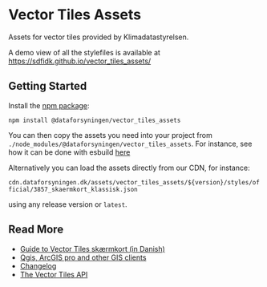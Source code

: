 # Vector Tiles Assets

Assets for vector tiles provided by Klimadatastyrelsen.

A demo view of all the stylefiles is available at https://sdfidk.github.io/vector_tiles_assets/

## Getting Started

Install the [npm package](@dataforsyningen/vector_tiles_assets):

`npm install @dataforsyningen/vector_tiles_assets`

You can then copy the assets you need into your project from `./node_modules/@dataforsyningen/vector_tiles_assets`. For instance, see how it can be done with esbuild [here](https://github.com/SDFIdk/vector_tiles_frontend/blob/main/escopy.js)

Alternatively you can load the assets directly from our CDN, for instance:

`cdn.dataforsyningen.dk/assets/vector_tiles_assets/${version}/styles/official/3857_skaermkort_klassisk.json`

using any release version or `latest`.

## Read More
- [Guide to Vector Tiles skærmkort (in Danish)](https://github.com/SDFIdk/vector_tiles_assets/blob/main/docs/tutorials/vejledning.md)
- [Qgis, ArcGIS pro and other GIS clients](https://github.com/SDFIdk/vector_tiles_assets/blob/main/docs/tutorials/qgis.md)
- [Changelog](https://github.com/SDFIdk/vector_tiles_assets/blob/main/CHANGELOG.md)
- [The Vector Tiles API](https://github.com/SDFIdk/vector_tiles_assets/blob/main/docs/tutorials/api.md)
